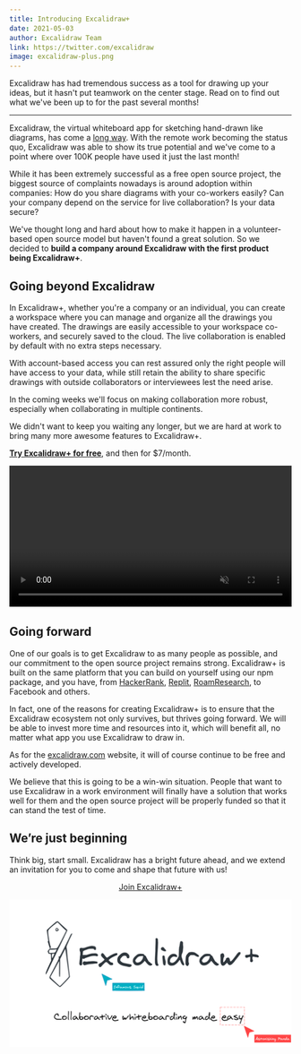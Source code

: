 ```yaml
---
title: Introducing Excalidraw+
date: 2021-05-03
author: Excalidraw Team
link: https://twitter.com/excalidraw
image: excalidraw-plus.png
---
```


Excalidraw has had tremendous success as a tool for drawing up your ideas, but it hasn't put teamwork on the center stage. Read on to find out what we've been up to for the past several months!

<!-- end -->

<hr/>

Excalidraw, the virtual whiteboard app for sketching hand-drawn like diagrams, has come a [long way](https://blog.excalidraw.com/one-year-of-excalidraw/). With the remote work becoming the status quo, Excalidraw was able to show its true potential and we've come to a point where over 100K people have used it just the last month!

While it has been extremely successful as a free open source project, the biggest source of complaints nowadays is around adoption within companies: How do you share diagrams with your co-workers easily? Can your company depend on the service for live collaboration? Is your data secure?

We've thought long and hard about how to make it happen in a volunteer-based open source model but haven't found a great solution. So we decided to **build a company around Excalidraw with the first product being Excalidraw+**.

## Going beyond Excalidraw

In Excalidraw+, whether you're a company or an individual, you can create a workspace where you can manage and organize all the drawings you have created. The drawings are easily accessible to your workspace co-workers, and securely saved to the cloud. The live collaboration is enabled by default with no extra steps necessary.

With account-based access you can rest assured only the right people will have access to your data, while still retain the ability to share specific drawings with outside collaborators or interviewees lest the need arise.

In the coming weeks we'll focus on making collaboration more robust, especially when collaborating in multiple continents.

We didn't want to keep you waiting any longer, but we are hard at work to bring many more awesome features to Excalidraw+.

**[Try Excalidraw+ for free](https://plus.excalidraw.com/?utm_source=excalidraw&utm_medium=blog&utm_campaign=launch)**, and then for $7/month.

<video src="./organize.mp4" autoplay playsinline loop muted style="width: 100%; height: auto;"></video>

## Going forward

One of our goals is to get Excalidraw to as many people as possible, and our commitment to the open source project remains strong. Excalidraw+ is built on the same platform that you can build on yourself using our npm package, and you have, from [HackerRank⁠](https://www.hackerrank.com/), [Replit⁠](https://twitter.com/Replit/status/1385628186193448963), [RoamResearch⁠](https://roamresearch.com/), to Facebook and others.

In fact, one of the reasons for creating Excalidraw+ is to ensure that the Excalidraw ecosystem not only survives, but thrives going forward. We will be able to invest more time and resources into it, which will benefit all, no matter what app you use Excalidraw to draw in.

As for the [excalidraw.com](https://excalidraw.com) website, it will of course continue to be free and actively developed.

We believe that this is going to be a win-win situation. People that want to use Excalidraw in a work environment will finally have a solution that works well for them and the open source project will be properly funded so that it can stand the test of time.

## We’re just beginning

Think big, start small. Excalidraw has a bright future ahead, and we extend an invitation for you to come and shape that future with us!

<center>
<a href="https://plus.excalidraw.com/?utm_source=excalidraw&utm_medium=blog&utm_campaign=launch">Join Excalidraw+</a>
</center>

<a style="margin: 0 auto" href="https://plus.excalidraw.com/?utm_source=excalidraw&utm_medium=blog&utm_campaign=launch"><img src="./excalidraw-plus.png"></a>
